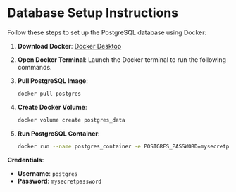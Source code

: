 # Database Setup Instructions

Follow these steps to set up the PostgreSQL database using Docker:

1. **Download Docker**: [Docker Desktop](https://www.docker.com/products/docker-desktop)

2. **Open Docker Terminal**: Launch the Docker terminal to run the following commands.

3. **Pull PostgreSQL Image**:
    ```sh
    docker pull postgres
    ```

4. **Create Docker Volume**:
    ```sh
    docker volume create postgres_data
    ```

5. **Run PostgreSQL Container**:
    ```sh
    docker run --name postgres_container -e POSTGRES_PASSWORD=mysecretpassword -d -p 5432:5432 -v postgres_data:/var/lib/postgresql/data postgres
    ```

**Credentials**:
- **Username**: `postgres`
- **Password**: `mysecretpassword`
